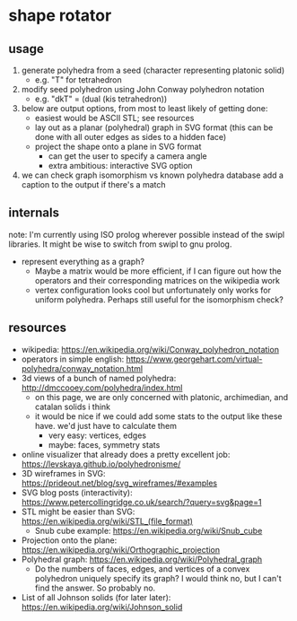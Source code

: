 # shape rotator

## usage
1. generate polyhedra from a seed (character representing platonic solid)
    - e.g. "T" for tetrahedron
2. modify seed polyhedron using John Conway polyhedron notation 
    - e.g. "dkT" = (dual (kis tetrahedron))
3. below are output options, from most to least likely of getting done:
    - easiest would be ASCII STL; see resources
    - lay out as a planar (polyhedral) graph in SVG format (this can be done with all outer edges as sides to a hidden face)
    - project the shape onto a plane in SVG format 
        - can get the user to specify a camera angle
        - extra ambitious: interactive SVG option
4. we can check graph isomorphism vs known polyhedra database add a caption to the output if there's a match

## internals

note: I'm currently using ISO prolog wherever possible instead of the swipl libraries. It might be wise to switch from swipl to gnu prolog. 

- represent everything as a graph? 
    - Maybe a matrix would be more efficient, if I can figure out how the operators and their corresponding matrices on the wikipedia work
    - vertex configuration looks cool but unfortunately only works for uniform polyhedra. Perhaps still useful for the isomorphism check?

## resources

- wikipedia: https://en.wikipedia.org/wiki/Conway_polyhedron_notation
- operators in simple english: https://www.georgehart.com/virtual-polyhedra/conway_notation.html
- 3d views of a bunch of named polyhedra: http://dmccooey.com/polyhedra/index.html
    - on this page, we are only concerned with platonic, archimedian, and catalan solids i think
    - it would be nice if we could add some stats to the output like these have. we'd just have to calculate them
        - very easy: vertices, edges
        - maybe: faces, symmetry stats
- online visualizer that already does a pretty excellent job: https://levskaya.github.io/polyhedronisme/
- 3D wireframes in SVG: https://prideout.net/blog/svg_wireframes/#examples
- SVG blog posts (interactivity): https://www.petercollingridge.co.uk/search/?query=svg&page=1
- STL might be easier than SVG: https://en.wikipedia.org/wiki/STL_(file_format)
    - Snub cube example: https://en.wikipedia.org/wiki/Snub_cube
- Projection onto the plane: https://en.wikipedia.org/wiki/Orthographic_projection
- Polyhedral graph: https://en.wikipedia.org/wiki/Polyhedral_graph
    - Do the numbers of faces, edges, and vertices of a convex polyhedron uniquely specify its graph? I would think no, but I can't find the answer. So probably no.
- List of all Johnson solids (for later later): https://en.wikipedia.org/wiki/Johnson_solid
